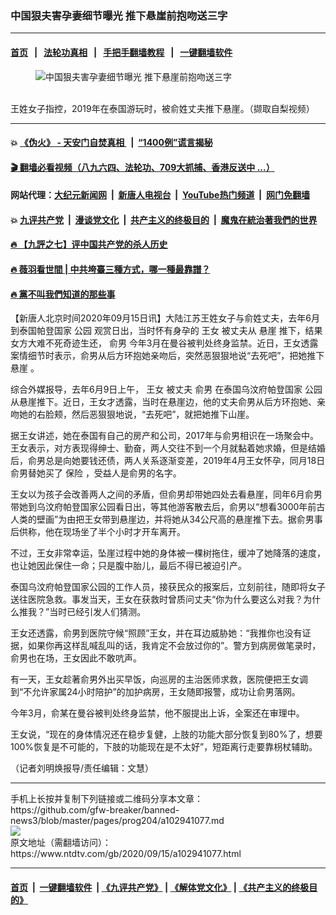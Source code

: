 ### 中国狠夫害孕妻细节曝光 推下悬崖前抱吻送三字
------------------------

#### [首页](https://github.com/gfw-breaker/banned-news3/blob/master/README.md) &nbsp;&nbsp;|&nbsp;&nbsp; [法轮功真相](https://github.com/begood0513/basic/blob/master/README.md)  &nbsp;&nbsp;|&nbsp;&nbsp; [手把手翻墙教程](https://github.com/gfw-breaker/guides/wiki)  &nbsp;&nbsp;|&nbsp;&nbsp; [一键翻墙软件](https://github.com/gfw-breaker/nogfw/blob/master/README.md)  



<div><div class="featured_image">
 <figure>
  <img alt="中国狠夫害孕妻细节曝光 推下悬崖前抱吻送三字" src="https://i.ntdtv.com/assets/uploads/2020/09/88-2-800x450.jpg"/>
 </figure><br/>
 <span class="caption">
  王姓女子指控，2019年在泰国游玩时，被俞姓丈夫推下悬崖。（撷取自梨视频）
 </span>
</div>
</div><hr/>

#### 💥 [《伪火》 - 天安门自焚真相 ](http://158.247.203.241:10000/videos/blog/weihuo.html)&nbsp; |&nbsp; [“1400例”谎言揭秘  ](http://158.247.203.241:10000/videos/blog/jiexi1400.html)

#### [ 🎬  翻墙必看视频（八九六四、法轮功、709大抓捕、香港反送中 ...）](https://github.com/gfw-breaker/links/blob/master/banned.md)

#### 网站代理：[大纪元新闻网](http://158.247.203.241:10080/gb/) &nbsp;|&nbsp; [新唐人电视台](http://158.247.203.241:8808/gb/)  &nbsp;|&nbsp; [YouTube热门频道](http://158.247.203.241/youtube.html) &nbsp;|&nbsp; [网门免翻墙](http://158.247.203.241:11000/show.aspx?name=ogHome)

#### 💥 [九评共产党](http://158.247.203.241:10000/videos/res/jiuping/)&nbsp; |&nbsp; [漫谈党文化](http://158.247.203.241:10000/videos/res/mtdwh/)&nbsp; |&nbsp; [共产主义的终极目的](http://158.247.203.241:10000/videos/res/zjmd/)&nbsp; |&nbsp; [魔鬼在統治著我們的世界](http://158.247.203.241:10000/videos/res/TheSpecter/)  

#### [ 🔥  【九評之七】评中国共产党的杀人历史](http://158.247.203.241:10000/videos/news/../res/jiuping/index.html)

#### [ 🔥  薇羽看世間 | 中共垮臺三種方式，哪一種最靠譜？](http://158.247.203.241:10000/videos/news/weiyu01.html)

#### [ 🔥  黨不叫我們知道的那些事](http://158.247.203.241:10000/videos/news/truth02.html)

<div><div class="post_content" itemprop="articleBody">
 <p>
  【新唐人北京时间2020年09月15日讯】大陆江苏王姓女子与俞姓丈夫，去年6月到泰国帕登国家
  <ok href="https://www.ntdtv.com/gb/公园.htm">
   公园
  </ok>
  观赏日出，当时怀有身孕的
  <ok href="https://www.ntdtv.com/gb/王女.htm">
   王女
  </ok>
  被丈夫从
  <ok href="https://www.ntdtv.com/gb/悬崖.htm">
   悬崖
  </ok>
  推下，结果女方大难不死奇迹生还，
  <ok href="https://www.ntdtv.com/gb/俞男.htm">
   俞男
  </ok>
  今年3月在曼谷被判处终身监禁。近日，王女透露案情细节时表示，俞男从后方环抱她亲吻后，突然恶狠狠地说“去死吧”，把她推下
  <ok href="https://www.ntdtv.com/gb/悬崖.htm">
   悬崖
  </ok>
  。
 </p>
 <p>
  综合外媒报导，去年6月9日上午，
  <ok href="https://www.ntdtv.com/gb/王女.htm">
   王女
  </ok>
  被丈夫
  <ok href="https://www.ntdtv.com/gb/俞男.htm">
   俞男
  </ok>
  在泰国乌汶府帕登国家
  <ok href="https://www.ntdtv.com/gb/公园.htm">
   公园
  </ok>
  从悬崖推下。近日，王女才透露，当时在悬崖边，他的丈夫俞男从后方环抱她、亲吻她的右脸颊，然后恶狠狠地说，“去死吧”，就把她推下山崖。
 </p>
 <p>
  据王女讲述，她在泰国有自己的房产和公司，2017年与俞男相识在一场聚会中。王女表示，对方表现得绅士、勤奋，两人交往不到一个月就黏着她求婚，但是结婚后，俞男总是向她要钱还债，两人关系逐渐变差，2019年4月王女怀孕，同月18日俞男替她买了
  <ok href="https://www.ntdtv.com/gb/保险.htm">
   保险
  </ok>
  ，受益人是俞男的名字。
 </p>
 <p>
  王女以为孩子会改善两人之间的矛盾，但俞男却带她四处去看悬崖，同年6月俞男带她到乌汶府帕登国家公园看日出，等其他游客散去后，俞男以“想看3000年前古人类的壁画”为由把王女带到悬崖边，并将她从34公尺高的悬崖推下去。据俞男事后供称，他在现场坐了半个小时才开车离开。
 </p>
 <p>
  不过，王女非常幸运，坠崖过程中她的身体被一棵树拖住，缓冲了她降落的速度，也让她因此保住一命；只是腹中胎儿，最后不得已被迫引产。
 </p>
 <p>
  泰国乌汶府帕登国家公园的工作人员，接获民众的报案后，立刻前往，随即将女子送往医院急救。事发当天，王女在获救时曾质问丈夫“你为什么要这么对我？为什么推我？”当时已经引发人们猜测。
 </p>
 <p>
  王女还透露，俞男到医院守候“照顾”王女，并在耳边威胁她：“我推你也没有证据，如果你再这样乱喊乱叫的话，我肯定不会放过你的”。警方到病房做笔录时，俞男也在场，王女因此不敢吭声。
 </p>
 <p>
  有一天，王女趁著俞男外出买早饭，向巡房的主治医师求救，医院便把王女调到“不允许家属24小时陪护”的加护病房，王女随即报警，成功让俞男落网。
 </p>
 <p>
  今年3月，俞某在曼谷被判处终身监禁，他不服提出上诉，全案还在审理中。
 </p>
 <p>
  王女说，“现在的身体情况还在稳步复健，上肢的功能大部分恢复到80%了，想要100%恢复是不可能的，下肢的功能现在是不太好”，短距离行走要靠枴杖辅助。
 </p>
 <p>
  （记者刘明焕报导/责任编辑：文慧）
 </p>
 <div class="single_ad">
 </div>
</div>
</div>
<hr/>
手机上长按并复制下列链接或二维码分享本文章：<br/>
https://github.com/gfw-breaker/banned-news3/blob/master/pages/prog204/a102941077.md <br/>
<a href='https://github.com/gfw-breaker/banned-news3/blob/master/pages/prog204/a102941077.md'><img src='https://github.com/gfw-breaker/banned-news3/blob/master/pages/prog204/a102941077.md.png'/></a> <br/>
原文地址（需翻墙访问）：https://www.ntdtv.com/gb/2020/09/15/a102941077.html


------------------------
#### [首页](https://github.com/gfw-breaker/banned-news3/blob/master/README.md) &nbsp;|&nbsp; [一键翻墙软件](https://github.com/gfw-breaker/nogfw/blob/master/README.md) &nbsp;| [《九评共产党》](https://github.com/gfw-breaker/9ping.md/blob/master/README.md#九评之一评共产党是什么) | [《解体党文化》](https://github.com/gfw-breaker/jtdwh.md/blob/master/README.md) | [《共产主义的终极目的》](https://github.com/gfw-breaker/gczydzjmd.md/blob/master/README.md)


<img src='http://gfw-breaker.win/banned-news3/pages/prog204/a102941077.md' width='0px' height='0px'/>